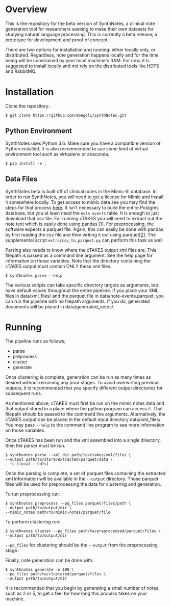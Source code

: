 # Overview
This is the repository for the beta version of SynthNotes, a clinical note generation tool for researchers seeking to make their own datasets for studying natural language processing.  This is currently a beta release; a prototype for development and proof of concept. 

There are two options for installation and running: either locally only, or distributed.  Regardless, note generation happens locally and for the time being will be constrained by your local machine's RAM.  For now, it is suggested to install locally and not rely on the distributed tools like HDFS and RabbitMQ. 

# Installation

Clone the repository:
```
$ git clone https://github.com/ebegoli/SynthNotes.git
```

## Python Environment
SynthNotes uses Python 3.6.  Make sure you have a compatible version of Python installed.  It is also recommended to use some kind of virtual environment tool such as virtualenv or anaconda.  

```
$ pip install -e .
```

## Data Files
SynthNotes beta is built off of clinical notes in the Mimic-III database.  In order to run SynthNotes, you will need to get a license for Mimic and install it somewhere locally.  To get access to mimic data see you may find the steps for that process [here](https://mimic.physionet.org/gettingstarted/access/). It isn't necessary to build the entire Postgres database, but you at least need the `note events` table.  It is enough to just download that csv file.  For running cTAKES you will need to extract out the note text which is easily done using pandas [[1]](https://pandas.pydata.org/pandas-docs/stable/generated/pandas.read_csv.html).  For preprocessing, the software expects a parquet file.  Again, this can easily be done with pandas by first reading the csv file and then writing it out using parquet[[2]](https://pandas.pydata.org/pandas-docs/stable/generated/pandas.DataFrame.to_parquet.html). The supplemental script `extra/csv_to_parquet.py` can perform this task as well.

Parsing also needs to know where the cTAKES output xml files are.  This filepath is passed as a command line argument.  See the help page for information on those variables. Note that the directory containing the cTAKES output must contain ONLY these xml files.

```
$ synthnotes parse --help
```

The various scripts can take specific directory targets as arguments, but have default values throughout the entire pipeline. If you place your XML files in data/xml_files/ and the parquet file in data/note-events.parquet, you can run the pipeline with no filepath arguments. If you do, generated documents will be placed in data/generated_notes/. 


# Running
The pipeline runs as follows;
* parse
* preprocess
* cluster
* generate

Once clustering is complete, generation can be run as many times as desired without rerunning any prior stages. To avoid overwriting previous outputs, it is recommended that you specify different output directories for subsequent runs.

As mentioned above, cTAKES must first be run on the mimic notes data and that output stored in a place where the python program can access it.  That filepath should be passed to the command line arguments. Alternatively, the cTAKES output can be placed in the default input directory data/xml_files/.  You may pass `--help` to the command line program to see more information on those variables.

Once cTAKES has been run and the xml assembled into a single directory, then the parser must be run.  

```
$ synthnotes parse --xml_dir path/to/ctakes/xml/files \
--output path/to/store/extracted/parquet/data \
--fs [local | hdfs]
```

Once the parsing is complete, a set of parquet files containing the extracted xml information will be available in the `--output` directory.  Those parquet files will be used for preprocessing the data for clustering and generation.

To run preprocessing run:
```
$ synthnotes preprocess --pq_files parquet/files/path \
--output path/to/output/dir \
--mimic_notes path/to/mimic-notes/parquet/file
```

To perform clustering run: 

```
$ synthnotes cluster --pq_files path/to/preprocessed/parquet/files \
--output path/to/output/dir
```

`--pq_files` for clustering should be the `--output` from the preprocessing stage.

Finally, note generation can be done with:

```
$ synthnotes generate -n 100 \
--pq_files path/to/clustered/parquet/files \
--output path/to/output/dir
```
It is recommended that you begin by generating a small number of notes, such as 2 or 5, to get a feel for how long this process takes on your machine.
